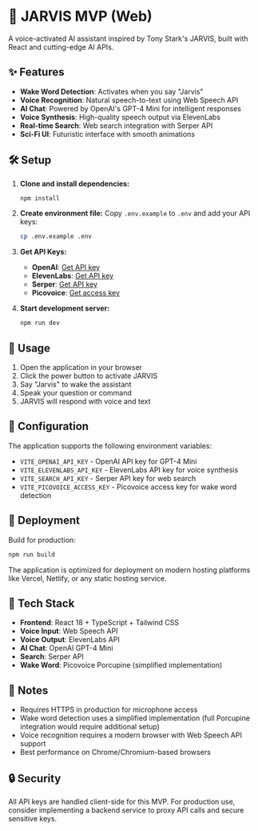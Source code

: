 # 🤖 JARVIS MVP (Web)

A voice-activated AI assistant inspired by Tony Stark's JARVIS, built with React and cutting-edge AI APIs.

## ✨ Features

- **Wake Word Detection**: Activates when you say "Jarvis"
- **Voice Recognition**: Natural speech-to-text using Web Speech API
- **AI Chat**: Powered by OpenAI's GPT-4 Mini for intelligent responses
- **Voice Synthesis**: High-quality speech output via ElevenLabs
- **Real-time Search**: Web search integration with Serper API
- **Sci-Fi UI**: Futuristic interface with smooth animations

## 🛠️ Setup

1. **Clone and install dependencies:**
   ```bash
   npm install
   ```

2. **Create environment file:**
   Copy `.env.example` to `.env` and add your API keys:
   ```bash
   cp .env.example .env
   ```

3. **Get API Keys:**
   - **OpenAI**: [Get API key](https://platform.openai.com/api-keys)
   - **ElevenLabs**: [Get API key](https://elevenlabs.io/app/speech-synthesis)
   - **Serper**: [Get API key](https://serper.dev/)
   - **Picovoice**: [Get access key](https://console.picovoice.ai/)

4. **Start development server:**
   ```bash
   npm run dev
   ```

## 🎯 Usage

1. Open the application in your browser
2. Click the power button to activate JARVIS
3. Say "Jarvis" to wake the assistant
4. Speak your question or command
5. JARVIS will respond with voice and text

## 🔧 Configuration

The application supports the following environment variables:

- `VITE_OPENAI_API_KEY` - OpenAI API key for GPT-4 Mini
- `VITE_ELEVENLABS_API_KEY` - ElevenLabs API key for voice synthesis
- `VITE_SEARCH_API_KEY` - Serper API key for web search
- `VITE_PICOVOICE_ACCESS_KEY` - Picovoice access key for wake word detection

## 🚀 Deployment

Build for production:
```bash
npm run build
```

The application is optimized for deployment on modern hosting platforms like Vercel, Netlify, or any static hosting service.

## 🎨 Tech Stack

- **Frontend**: React 18 + TypeScript + Tailwind CSS
- **Voice Input**: Web Speech API
- **Voice Output**: ElevenLabs API
- **AI Chat**: OpenAI GPT-4 Mini
- **Search**: Serper API
- **Wake Word**: Picovoice Porcupine (simplified implementation)

## 📝 Notes

- Requires HTTPS in production for microphone access
- Wake word detection uses a simplified implementation (full Porcupine integration would require additional setup)
- Voice recognition requires a modern browser with Web Speech API support
- Best performance on Chrome/Chromium-based browsers

## 🔒 Security

All API keys are handled client-side for this MVP. For production use, consider implementing a backend service to proxy API calls and secure sensitive keys.